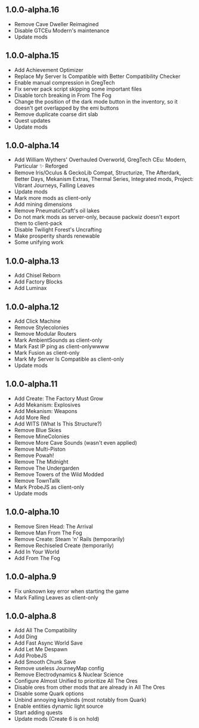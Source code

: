 ## 1.0.0-alpha.16

- Remove Cave Dweller Reimagined
- Disable GTCEu Modern's maintenance
- Update mods

## 1.0.0-alpha.15

- Add Achievement Optimizer
- Replace My Server Is Compatible with Better Compatibility Checker
- Enable manual compression in GregTech
- Fix server pack script skipping some important files
- Disable torch breaking in From The Fog
- Change the position of the dark mode button in the inventory, so it doesn't get overlapped by the emi buttons
- Remove duplicate coarse dirt slab
- Quest updates
- Update mods

## 1.0.0-alpha.14

- Add William Wythers' Overhauled Overworld, GregTech CEu: Modern, Particular ✨ Reforged
- Remove Iris/Oculus & GeckoLib Compat, Structurize, The Afterdark, Better Days, Mekanism Extras, Thermal Series, Integrated mods, Project: Vibrant Journeys, Falling Leaves
- Update mods
- Mark more mods as client-only
- Add mining dimensions
- Remove PneumaticCraft's oil lakes
- Do not mark mods as server-only, because packwiz doesn't export them to client-pack
- Disable Twilight Forest's Uncrafting
- Make prosperity shards renewable
- Some unifying work

## 1.0.0-alpha.13

- Add Chisel Reborn
- Add Factory Blocks
- Add Luminax

## 1.0.0-alpha.12

- Add Click Machine
- Remove Stylecolonies
- Remove Modular Routers
- Mark AmbientSounds as client-only
- Mark Fast IP ping as client-onlywwww
- Mark Fusion as client-only
- Mark My Server Is Compatible as client-only
- Update mods

## 1.0.0-alpha.11

- Add Create: The Factory Must Grow
- Add Mekanism: Explosives
- Add Mekanism: Weapons
- Add More Red
- Add WITS (What Is This Structure?)
- Remove Blue Skies
- Remove MineColonies
- Remove More Cave Sounds (wasn't even applied)
- Remove Multi-Piston
- Remove Powah!
- Remove The Midnight
- Remove The Undergarden
- Remove Towers of the Wild Modded
- Remove TownTallk
- Mark ProbeJS as client-only
- Update mods

## 1.0.0-alpha.10

- Remove Siren Head: The Arrival
- Remove Man From The Fog
- Remove Create: Steam 'n' Rails (temporarily)
- Remove Rechiseled Create (temporarily)
- Add In Your World
- Add From The Fog

## 1.0.0-alpha.9

- Fix unknown key error when starting the game
- Mark Falling Leaves as client-only

## 1.0.0-alpha.8

- Add All The Compatibility
- Add Ding
- Add Fast Async World Save
- Add Let Me Despawn
- Add ProbeJS
- Add Smooth Chunk Save
- Remove useless JourneyMap config
- Remove Electrodynamics & Nuclear Science
- Configure Almost Unified to prioritize All The Ores
- Disable ores from other mods that are already in All The Ores
- Disable some Quark options
- Unbind annoying keybinds (most notably from Quark)
- Enable entities dynamic light source
- Start adding quests
- Update mods (Create 6 is on hold)
